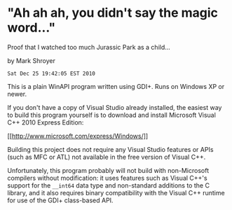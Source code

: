 "Ah ah ah, you didn't say the magic word..."
============================================

Proof that I watched too much Jurassic Park as a child...

by Mark Shroyer

    Sat Dec 25 19:42:05 EST 2010

This is a plain WinAPI program written using GDI+.  Runs on Windows XP or
newer.

If you don't have a copy of Visual Studio already installed, the easiest
way to build this program yourself is to download and install Microsoft
Visual C++ 2010 Express Edition:

[[http://www.microsoft.com/express/Windows/]]

Building this project does not require any Visual Studio features or APIs
(such as MFC or ATL) not available in the free version of Visual C++.

Unfortunately, this program probably will not build with non-Microsoft
compilers without modification: it uses features such as Visual C++'s
support for the `__int64` data type and non-standard additions to the C
library, and it also requires binary compatibility with the Visual C++
runtime for use of the GDI+ class-based API.

